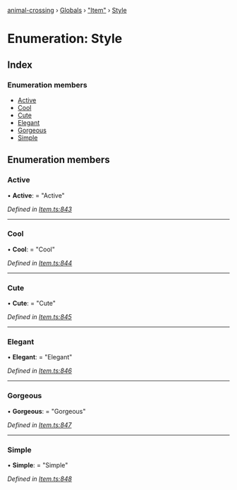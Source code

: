 [animal-crossing](../README.md) › [Globals](../globals.md) › ["Item"](../modules/_item_.md) › [Style](_item_.style.md)

# Enumeration: Style

## Index

### Enumeration members

* [Active](_item_.style.md#active)
* [Cool](_item_.style.md#cool)
* [Cute](_item_.style.md#cute)
* [Elegant](_item_.style.md#elegant)
* [Gorgeous](_item_.style.md#gorgeous)
* [Simple](_item_.style.md#simple)

## Enumeration members

###  Active

• **Active**: = "Active"

*Defined in [Item.ts:843](https://github.com/Norviah/animal-crossing/blob/738a792/module/types/Item.ts#L843)*

___

###  Cool

• **Cool**: = "Cool"

*Defined in [Item.ts:844](https://github.com/Norviah/animal-crossing/blob/738a792/module/types/Item.ts#L844)*

___

###  Cute

• **Cute**: = "Cute"

*Defined in [Item.ts:845](https://github.com/Norviah/animal-crossing/blob/738a792/module/types/Item.ts#L845)*

___

###  Elegant

• **Elegant**: = "Elegant"

*Defined in [Item.ts:846](https://github.com/Norviah/animal-crossing/blob/738a792/module/types/Item.ts#L846)*

___

###  Gorgeous

• **Gorgeous**: = "Gorgeous"

*Defined in [Item.ts:847](https://github.com/Norviah/animal-crossing/blob/738a792/module/types/Item.ts#L847)*

___

###  Simple

• **Simple**: = "Simple"

*Defined in [Item.ts:848](https://github.com/Norviah/animal-crossing/blob/738a792/module/types/Item.ts#L848)*
